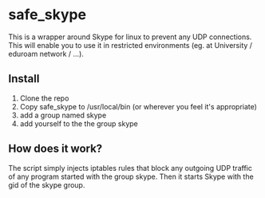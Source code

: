 # safe_skype

This is a wrapper around Skype for linux to prevent any UDP connections. This will enable you to use it in restricted environments (eg. at University / eduroam network / ...).

## Install
1. Clone the repo
2. Copy safe_skype to /usr/local/bin (or wherever you feel it's appropriate)
3. add a group named skype
4. add yourself to the the group skype

## How does it work?
The script simply injects iptables rules that block any outgoing UDP traffic of any program started with the group skype. Then it starts Skype with the gid of the skype group.
